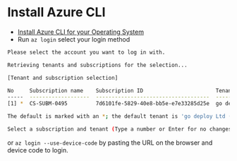 # Install Azure CLI

- [Install Azure CLI for your Operating System](https://learn.microsoft.com/en-us/cli/azure/install-azure-cli)
- Run ```az login``` select your login method 
```bash
Please select the account you want to log in with.

Retrieving tenants and subscriptions for the selection...

[Tenant and subscription selection]

No     Subscription name    Subscription ID                       Tenant
-----  -------------------  ------------------------------------  -------------------------------
[1] *  CS-SUBM-0495         7d6101fe-5829-40e8-bb5e-e7e33285d25e  go deploy Ltd (t006.gdazcs.com)

The default is marked with an *; the default tenant is 'go deploy Ltd (t006.gdazcs.com)' and subscription is 'CS-SUBM-0495' (7d6101fe-5829-40e8-bb5e-e7e33285d25e).

Select a subscription and tenant (Type a number or Enter for no changes): 1
```
or ```az login --use-device-code``` by pasting the URL on the browser and device code to login.


